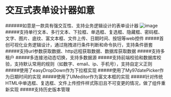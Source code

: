 # 交互式表单设计器如意
######如意是一款具有强交互性、支持业务逻辑设计的表单设计器
![image](https://github.com/shiyafeng/ruyi/blob/master/ruyi.jpg)
#####支持单行文本、多行文本、下拉框、单选框、复选框、隐藏框、密码框、文字、图片、底纹、富文本框、文件上传、日期时间、按钮等web控件
#####首创可视化业务逻辑设计，通过拖拽进行条件判断和命令执行，支持条件嵌套
#####支持url参数获取数据、http远程获取数据、数据库获取数据
#####支持多租户
#####多连接池动态切换，支持多数据源
#####支持前端校验和数据库校验，支持默认常用的规则（如数字、email、ip、手机号），支持自定义正则
#####使用了easyDropDown作为下拉框实现
#####使用了My97datePicker作为日期时间的实现
#####使用了UMeditor作为富文本框的实现
#####针对传统HTML中单选框、复选框、文件上传控件样式陈旧且不可变更的情况，做了组件重新实现
#####支持历史版本管理
